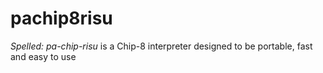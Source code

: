 # pachip8risu

_Spelled: pa-chip-risu_ is a Chip-8 interpreter designed to be portable, fast and easy to use
